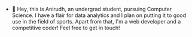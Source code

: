 - 👋 Hey, this is Anirudh, an undergrad student, pursuing Computer Science.
I have a flair for data analytics and I plan on putting it to good use in the field of sports.
Apart from that, I'm a web developer and a competitive coder!
Feel free to get in touch!

<!---
anirudhtn/anirudhtn is a ✨ special ✨ repository because its `README.md` (this file) appears on your GitHub profile.
You can click the Preview link to take a look at your changes.
--->
